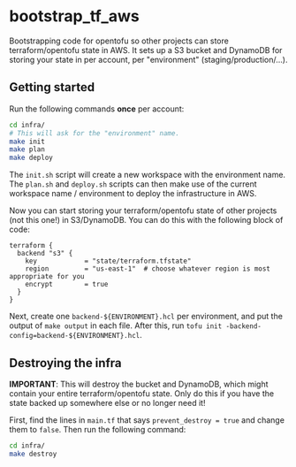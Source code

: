 # bootstrap_tf_aws

Bootstrapping code for opentofu so other projects can store terraform/opentofu
state in AWS. It sets up a S3 bucket and DynamoDB for storing your state in per
account, per "environment" (staging/production/...).

## Getting started

Run the following commands **once** per account:

```bash
cd infra/
# This will ask for the "environment" name.
make init
make plan
make deploy
```

The `init.sh` script will create a new workspace with the environment
name. The `plan.sh` and `deploy.sh` scripts can then make use of the current
workspace name / environment to deploy the infrastructure in AWS.

Now you can start storing your terraform/opentofu state of other projects
(not this one!) in S3/DynamoDB. You can do this with the following block of code:

```hcl
terraform {
  backend "s3" {
    key            = "state/terraform.tfstate"
    region         = "us-east-1"  # choose whatever region is most appropriate for you
    encrypt        = true
  }
}
```

Next, create one `backend-${ENVIRONMENT}.hcl` per environment, and put the
output of `make output` in each file. After this, run
`tofu init -backend-config=backend-${ENVIRONMENT}.hcl`.

## Destroying the infra

**IMPORTANT**: This will destroy the bucket and DynamoDB, which might contain your
entire terraform/opentofu state. Only do this if you have the state backed up
somewhere else or no longer need it!

First, find the lines in `main.tf` that says `prevent_destroy = true` and change
them to `false`. Then run the following command:

```bash
cd infra/
make destroy
```
